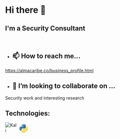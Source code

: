 <!--
**Kediel/Kediel** is a ✨ _special_ ✨ repository because its `README.md` (this file) appears on your GitHub profile.

Here are some ideas to get you started:

- 🔭 I’m currently working on ...
- 🌱 I’m currently learning ...
- 👯 I’m looking to collaborate on ...
- 🤔 I’m looking for help with ...
- 💬 Ask me about ...
- 📫 How to reach me: ...
- 😄 Pronouns: ...
- ⚡ Fun fact: ...
-->
# Hi there 👋
## I'm a Security Consultant

<br />

- ## 📫 How to reach me...
https://almacaribe.co/business_profile.html

- ## 👯 I’m looking to collaborate on ...
Security work and interesting research
<br />
## Technologies:
<!-- OS -->
<img align="left" alt="Kali" width="40px" src="https://camo.githubusercontent.com/3f86b91e17493b190c20f4a2a56f06649372a43e29bf969d91bbf322fefe9668/68747470733a2f2f6769746c61622e636f6d2f6b616c696c696e75782f646f63756d656e746174696f6e2f677261706869632d7265736f75726365732f2d2f7261772f6d61737465722f6b616c692d6c6f676f2d323031362d776974682d647261676f6e2f6b616c692d6c6f676f2d647261676f6e2e706e67" />

<!-- <br />

<!-- Languages -->
<img align="left" alt="Python" width="40px" src="https://raw.githubusercontent.com/github/explore/80688e429a7d4ef2fca1e82350fe8e3517d3494d/topics/python/python.png" />

<!-- <br />

